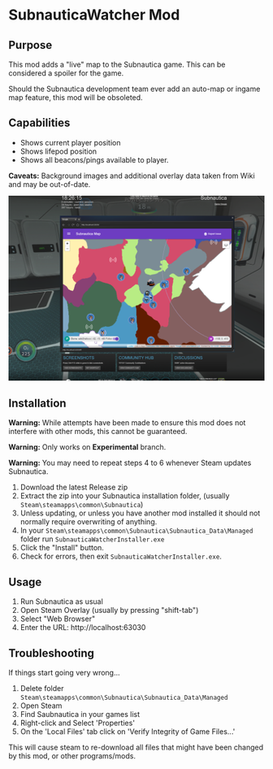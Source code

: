 # SubnauticaWatcher Mod

## Purpose

This mod adds a "live" map to the Subnautica game. This can be considered a spoiler for the game.

Should the Subnautica development team ever add an auto-map or ingame map feature, this mod will be obsoleted.

## Capabilities

* Shows current player position
* Shows lifepod position
* Shows all beacons/pings available to player.

__Caveats:__ Background images and additional overlay data taken from Wiki and may be out-of-date.

![Mod in Use](images/mod-example-overlay.png "Mod In Use")

## Installation

__Warning:__ While attempts have been made to ensure this mod does not interfere with other mods, this cannot
be guaranteed.

__Warning:__ Only works on __Experimental__ branch.

__Warning:__ You may need to repeat steps 4 to 6 whenever Steam updates Subnautica.

1. Download the latest Release zip
2. Extract the zip into your Subnautica installation folder, (usually `Steam\steamapps\common\Subnautica`)
3. Unless updating, or unless you have another mod installed it should not normally require overwriting of anything.
4. In your `Steam\steamapps\common\Subnautica\Subnautica_Data\Managed` folder run `SubnauticaWatcherInstaller.exe`
5. Click the "Install" button.
6. Check for errors, then exit `SubnauticaWatcherInstaller.exe`.

## Usage

1. Run Subnautica as usual
2. Open Steam Overlay (usually by pressing "shift-tab")
3. Select "Web Browser"
4. Enter the URL: http://localhost:63030

## Troubleshooting

If things start going very wrong...

1. Delete folder `Steam\steamapps\common\Subnautica\Subnautica_Data\Managed`
2. Open Steam
3. Find Saubnautica in your games list
4. Right-click and Select 'Properties'
5. On the 'Local Files' tab click on 'Verify Integrity of Game Files...'

This will cause steam to re-download all files that might have been changed by this mod, or other programs/mods.
